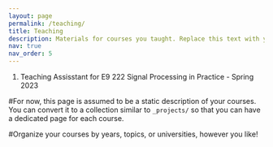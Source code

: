 ```yaml
---
layout: page
permalink: /teaching/
title: Teaching
description: Materials for courses you taught. Replace this text with your description.
nav: true
nav_order: 5
---
```


<ol>
  <li>Teaching Assisstant for E9 222 Signal Processing in Practice - Spring 2023</li>
 </ol>

#For now, this page is assumed to be a static description of your courses. You can convert it to a collection similar to `_projects/` so that you can have a dedicated page for each course.

#Organize your courses by years, topics, or universities, however you like!

